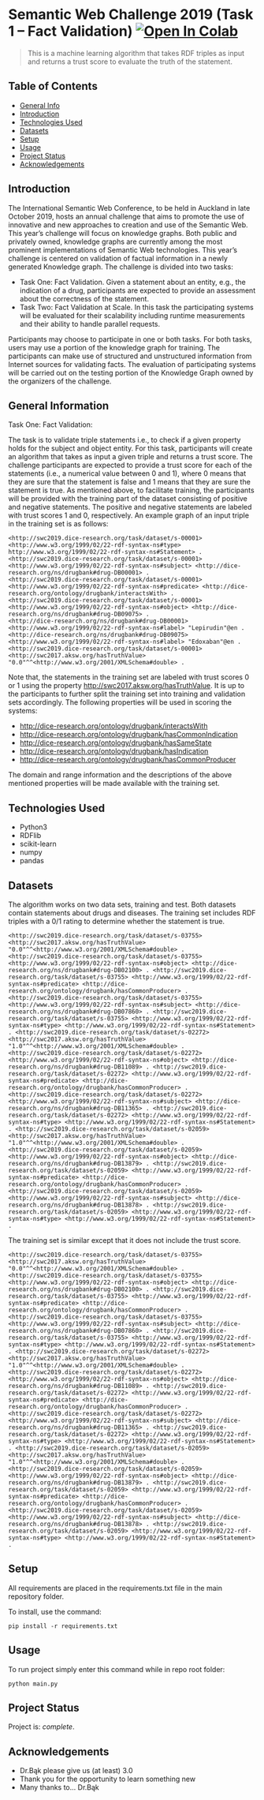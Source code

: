 # Semantic Web Challenge 2019 (Task 1 – Fact Validation) [![Open In Colab](https://colab.research.google.com/assets/colab-badge.svg)](https://colab.research.google.com/drive/1j1NQwvrYV21LnHtwz7izihyoB63fKaiw?usp=sharing)

> This is a machine learning algorithm that takes RDF triples as input and returns a trust score to evaluate the truth of the statement. 

## Table of Contents
* [General Info](#general-information)
* [Introduction](#introduction)
* [Technologies Used](#technologies-used)
* [Datasets](#datasets)
* [Setup](#setup)
* [Usage](#usage)
* [Project Status](#project-status)
* [Acknowledgements](#acknowledgements)
<!-- * [License](#license) -->


## Introduction
The International Semantic Web Conference, to be held in Auckland in late October 2019, hosts an annual challenge that aims to promote the use of innovative and new approaches to creation and use of the Semantic Web. This year’s challenge will focus on knowledge graphs. Both public and privately owned, knowledge graphs are currently among the most prominent implementations of Semantic Web technologies. This year’s challenge is centered on validation of factual information in a newly generated Knowledge graph. The challenge is divided into two tasks:

* Task One: Fact Validation. Given a statement about an entity, e.g., the indication of a drug, participants are expected to provide an assessment about the correctness of the statement.
* Task Two: Fact Validation at Scale. In this task the participating systems will be evaluated for their scalability including runtime measurements and their ability to handle parallel requests.

Participants may choose to participate in one or both tasks. For both tasks, users may use a portion of the knowledge graph for training. The participants can make use of structured and unstructured information from Internet sources for validating facts. The evaluation of participating systems will be carried out on the testing portion of the Knowledge Graph owned by the organizers of the challenge.


## General Information
Task One: Fact Validation: 

The task is to validate triple statements i.e., to check if a given property holds for the subject and object entity. For this task, participants will create an algorithm that takes as input a given triple and returns a trust score. The challenge participants are expected to provide a trust score for each of the statements (i.e., a numerical value between 0 and 1), where 0 means that they are sure that the statement is false and 1 means that they are sure the statement is true. As mentioned above, to facilitate training, the participants will be provided with the training part of the dataset consisting of positive and negative statements. The positive and negative statements are labeled with trust scores 1 and 0, respectively. An example graph of an input triple in the training set is as follows:
```
<http://swc2019.dice-research.org/task/dataset/s-00001> <http://www.w3.org/1999/02/22-rdf-syntax-ns#type> http://www.w3.org/1999/02/22-rdf-syntax-ns#Statement> .
<http://swc2019.dice-research.org/task/dataset/s-00001> <http://www.w3.org/1999/02/22-rdf-syntax-ns#subject> <http://dice-research.org/ns/drugbank#drug-DB00001> .
<http://swc2019.dice-research.org/task/dataset/s-00001> <http://www.w3.org/1999/02/22-rdf-syntax-ns#predicate> <http://dice-research.org/ontology/drugbank/interactsWith> .
<http://swc2019.dice-research.org/task/dataset/s-00001> <http://www.w3.org/1999/02/22-rdf-syntax-ns#object> <http://dice-research.org/ns/drugbank#drug-DB09075> .
<http://dice-research.org/ns/drugbank#drug-DB00001> <http://www.w3.org/1999/02/22-rdf-syntax-ns#label> "Lepirudin"@en .                                                           
<http://dice-research.org/ns/drugbank#drug-DB09075> <http://www.w3.org/1999/02/22-rdf-syntax-ns#label> "Edoxaban"@en .                                                           
<http://swc2019.dice-research.org/task/dataset/s-00001> <http://swc2017.aksw.org/hasTruthValue> "0.0"^^<http://www.w3.org/2001/XMLSchema#double> .
```
Note that, the statements in the training set are labeled with trust scores 0 or 1 using the property <http://swc2017.aksw.org/hasTruthValue>. It is up to the participants to further split the training set into training and validation sets accordingly. The following properties will be used in scoring the systems:
 - http://dice-research.org/ontology/drugbank/interactsWith
 - http://dice-research.org/ontology/drugbank/hasCommonIndication
 - http://dice-research.org/ontology/drugbank/hasSameState
 - http://dice-research.org/ontology/drugbank/hasIndication
 - http://dice-research.org/ontology/drugbank/hasCommonProducer

The domain and range information and the descriptions of the above mentioned properties will be made available with the training set.


## Technologies Used
- Python3
- RDFlib
- scikit-learn
- numpy
- pandas

## Datasets
The algorithm works on two data sets, training and test. Both datasets contain statements about drugs and diseases.  The training set includes RDF triples with a 0/1 rating to determine whether the statement is true. 

`<http://swc2019.dice-research.org/task/dataset/s-03755> <http://swc2017.aksw.org/hasTruthValue> "0.0"^^<http://www.w3.org/2001/XMLSchema#double> .
<http://swc2019.dice-research.org/task/dataset/s-03755> <http://www.w3.org/1999/02/22-rdf-syntax-ns#object> <http://dice-research.org/ns/drugbank#drug-DB02100> .
<http://swc2019.dice-research.org/task/dataset/s-03755> <http://www.w3.org/1999/02/22-rdf-syntax-ns#predicate> <http://dice-research.org/ontology/drugbank/hasCommonProducer> .
<http://swc2019.dice-research.org/task/dataset/s-03755> <http://www.w3.org/1999/02/22-rdf-syntax-ns#subject> <http://dice-research.org/ns/drugbank#drug-DB07860> .
<http://swc2019.dice-research.org/task/dataset/s-03755> <http://www.w3.org/1999/02/22-rdf-syntax-ns#type> <http://www.w3.org/1999/02/22-rdf-syntax-ns#Statement> .
<http://swc2019.dice-research.org/task/dataset/s-02272> <http://swc2017.aksw.org/hasTruthValue> "1.0"^^<http://www.w3.org/2001/XMLSchema#double> .
<http://swc2019.dice-research.org/task/dataset/s-02272> <http://www.w3.org/1999/02/22-rdf-syntax-ns#object> <http://dice-research.org/ns/drugbank#drug-DB11089> .
<http://swc2019.dice-research.org/task/dataset/s-02272> <http://www.w3.org/1999/02/22-rdf-syntax-ns#predicate> <http://dice-research.org/ontology/drugbank/hasCommonProducer> .
<http://swc2019.dice-research.org/task/dataset/s-02272> <http://www.w3.org/1999/02/22-rdf-syntax-ns#subject> <http://dice-research.org/ns/drugbank#drug-DB11365> .
<http://swc2019.dice-research.org/task/dataset/s-02272> <http://www.w3.org/1999/02/22-rdf-syntax-ns#type> <http://www.w3.org/1999/02/22-rdf-syntax-ns#Statement> .
<http://swc2019.dice-research.org/task/dataset/s-02059> <http://swc2017.aksw.org/hasTruthValue> "1.0"^^<http://www.w3.org/2001/XMLSchema#double> .
<http://swc2019.dice-research.org/task/dataset/s-02059> <http://www.w3.org/1999/02/22-rdf-syntax-ns#object> <http://dice-research.org/ns/drugbank#drug-DB13879> .
<http://swc2019.dice-research.org/task/dataset/s-02059> <http://www.w3.org/1999/02/22-rdf-syntax-ns#predicate> <http://dice-research.org/ontology/drugbank/hasCommonProducer> .
<http://swc2019.dice-research.org/task/dataset/s-02059> <http://www.w3.org/1999/02/22-rdf-syntax-ns#subject> <http://dice-research.org/ns/drugbank#drug-DB13878> .
<http://swc2019.dice-research.org/task/dataset/s-02059> <http://www.w3.org/1999/02/22-rdf-syntax-ns#type> <http://www.w3.org/1999/02/22-rdf-syntax-ns#Statement> .`

The training set is similar except that it does not include the trust score.

`<http://swc2019.dice-research.org/task/dataset/s-03755> <http://swc2017.aksw.org/hasTruthValue> "0.0"^^<http://www.w3.org/2001/XMLSchema#double> .
<http://swc2019.dice-research.org/task/dataset/s-03755> <http://www.w3.org/1999/02/22-rdf-syntax-ns#object> <http://dice-research.org/ns/drugbank#drug-DB02100> .
<http://swc2019.dice-research.org/task/dataset/s-03755> <http://www.w3.org/1999/02/22-rdf-syntax-ns#predicate> <http://dice-research.org/ontology/drugbank/hasCommonProducer> .
<http://swc2019.dice-research.org/task/dataset/s-03755> <http://www.w3.org/1999/02/22-rdf-syntax-ns#subject> <http://dice-research.org/ns/drugbank#drug-DB07860> .
<http://swc2019.dice-research.org/task/dataset/s-03755> <http://www.w3.org/1999/02/22-rdf-syntax-ns#type> <http://www.w3.org/1999/02/22-rdf-syntax-ns#Statement> .
<http://swc2019.dice-research.org/task/dataset/s-02272> <http://swc2017.aksw.org/hasTruthValue> "1.0"^^<http://www.w3.org/2001/XMLSchema#double> .
<http://swc2019.dice-research.org/task/dataset/s-02272> <http://www.w3.org/1999/02/22-rdf-syntax-ns#object> <http://dice-research.org/ns/drugbank#drug-DB11089> .
<http://swc2019.dice-research.org/task/dataset/s-02272> <http://www.w3.org/1999/02/22-rdf-syntax-ns#predicate> <http://dice-research.org/ontology/drugbank/hasCommonProducer> .
<http://swc2019.dice-research.org/task/dataset/s-02272> <http://www.w3.org/1999/02/22-rdf-syntax-ns#subject> <http://dice-research.org/ns/drugbank#drug-DB11365> .
<http://swc2019.dice-research.org/task/dataset/s-02272> <http://www.w3.org/1999/02/22-rdf-syntax-ns#type> <http://www.w3.org/1999/02/22-rdf-syntax-ns#Statement> .
<http://swc2019.dice-research.org/task/dataset/s-02059> <http://swc2017.aksw.org/hasTruthValue> "1.0"^^<http://www.w3.org/2001/XMLSchema#double> .
<http://swc2019.dice-research.org/task/dataset/s-02059> <http://www.w3.org/1999/02/22-rdf-syntax-ns#object> <http://dice-research.org/ns/drugbank#drug-DB13879> .
<http://swc2019.dice-research.org/task/dataset/s-02059> <http://www.w3.org/1999/02/22-rdf-syntax-ns#predicate> <http://dice-research.org/ontology/drugbank/hasCommonProducer> .
<http://swc2019.dice-research.org/task/dataset/s-02059> <http://www.w3.org/1999/02/22-rdf-syntax-ns#subject> <http://dice-research.org/ns/drugbank#drug-DB13878> .
<http://swc2019.dice-research.org/task/dataset/s-02059> <http://www.w3.org/1999/02/22-rdf-syntax-ns#type> <http://www.w3.org/1999/02/22-rdf-syntax-ns#Statement> .`




## Setup
All requirements are placed in the requirements.txt file in the main repository folder.

To install, use the command:

`pip install -r requirements.txt`


## Usage
To run project simply enter this command while in repo root folder:

`python main.py`


## Project Status
Project is:  _complete_.


## Acknowledgements
- Dr.Bąk please give us (at least) 3.0
- Thank you for the opportunity to learn something new
- Many thanks to... Dr.Bąk
